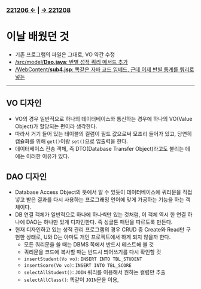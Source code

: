 ﻿### [221206 ←](../../221205-230127_JSP/22-12/221206/) | [→ 221208](../../221205-230127_JSP/22-12/221208/)

# 이날 배웠던 것

- 기존 프로그램의 파일은 그대로, VO 약간 수정
- [/src/model/**Dao.java**: 반별 성적 쿼리 메서드 추가](../../221205-230127_JSP/22-12/221207/jspstudy56/HighScore/src/model/Dao.java)
- [/WebContent/**sub4.jsp**: 똑같은 자바 코드 임베드, 근데 이제 반별 통계를 쿼리로 넣는](../../221205-230127_JSP/22-12/221207/jspstudy56/HighScore/WebContent/sub4.jsp)

---

## VO 디자인

- VO의 경우 일반적으로 하나의 데이터베이스와 통신하는 경우에 하나의 VO(Value Object)가 할당되는 편이라 생각한다.
- 따라서 거기 들어 있는 테이블의 컬럼이 필드 값으로써 모조리 들어가 있고, 당연히 캡슐화를 위해 `get()`이랑 `set()`으로 입출력을 한다.
- 데이터베이스 전송 객체, 즉 DTO(Database Transfer Object)라고도 불리는 데에는 이러한 이유가 있다.

## DAO 디자인

- Database Access Object의 뜻에서 알 수 있듯이 데이터베이스에 쿼리문을 직접 넣고 받은 결과를 다시 사용하는 프로그래밍 언어에 맞게 가공하는 기능을 하는 객체이다.
- DB 연결 객체가 일반적으로 하나에 하나씩만 있는 것처럼, 이 객체 역시 한 연결 하나에 DAO는 하나만 있게 디자인한다. 즉 싱글톤 패턴을 따르도록 만든다.
- 현재 디자인하고 있는 성적 관리 프로그램의 경우 CRUD 중 Create와 Read만 구현한 상태로, U와 D는 아마도 개인 프로젝트에서 하게 되지 않을까 한다.
    - 모든 쿼리문을 쓸 때는 DBMS 쪽에서 반드시 테스트해 볼 것
    - 쿼리문을 코드에 복사할 때는 반드시 띄어쓰기를 다시 확인할 것
    - `insertStudent(Vo vo)`: `INSERT INTO TBL_STUDENT`
    - `insertScore(Vo vo)`: `INSERT INTO TBL_SCORE`
    - `selectAllStudent()`: `JOIN` 쿼리를 이용해서 원하는 컬럼만 추출
    - `selectAllClass()`: 똑같이 `JOIN`문을 이용,